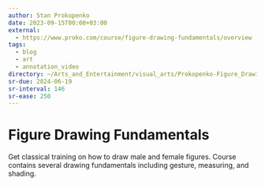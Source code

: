 ```yaml
---
author: Stan Prokopenko
date: 2023-09-15T00:00+03:00
external:
  - https://www.proko.com/course/figure-drawing-fundamentals/overview
tags:
  - blog
  - art
  - annotation_video
directory: ~/Arts_and_Entertainment/visual_arts/Prokopenko-Figure_Drawing_Fundamentals/
sr-due: 2024-06-19
sr-interval: 146
sr-ease: 250
---
```


# Figure Drawing Fundamentals

Get classical training on how to draw male and female figures. Course contains
several drawing fundamentals including gesture, measuring, and shading.
